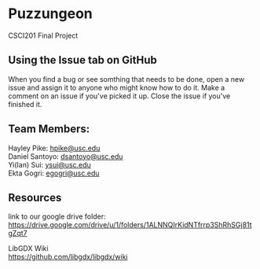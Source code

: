 # Puzzungeon
CSCI201 Final Project

## Using the Issue tab on GitHub

When you find a bug or see somthing that needs to be done, open a new issue and assign it to anyone who might know how to do it. Make a comment on an issue if you've picked it up. Close the issue if you've finished it.

## Team Members:  
Hayley Pike: hpike@usc.edu  
Daniel Santoyo: dsantoyo@usc.edu  
Yi(Ian) Sui: ysui@usc.edu  
Ekta Gogri: egogri@usc.edu  

## Resources
link to our google drive folder:  
https://drive.google.com/drive/u/1/folders/1ALNNQIrKidNTfrrp3ShRhSGj81tgZqt7  

LibGDX Wiki  
https://github.com/libgdx/libgdx/wiki

